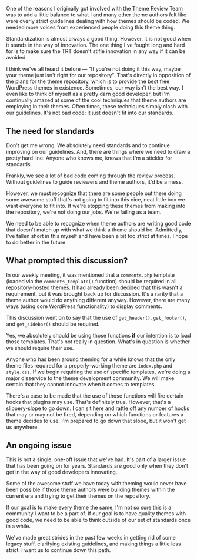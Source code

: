 One of the reasons I originally got involved with the Theme Review Team was to add a little balance to what I and many other theme authors felt like were overly strict guidelines dealing with how themes should be coded.  We needed more voices from experienced people doing this theme thing.

Standardization is almost always a good thing.  However, it is not good when it stands in the way of innovation.  The one thing I've fought long and hard for is to make sure the TRT doesn't stifle innovation in any way if it can be avoided.

I think we've all heard it before &mdash; "If you're not doing it this way, maybe your theme just isn't right for our repository".  That's directly in opposition of the plans for the theme repository, which is to provide the best free WordPress themes in existence.  Sometimes, our way isn't the best way.  I even like to think of myself as a pretty darn good developer, but I'm continually amazed at some of the cool techniques that theme authors are employing in their themes.  Often times, these techniques simply clash with our guidelines.  It's not bad code; it just doesn't fit into our standards.

## The need for standards

Don't get me wrong.  We absolutely need standards and to continue improving on our guidelines.   And, there are things where we need to draw a pretty hard line.  Anyone who knows me, knows that I'm a stickler for standards.

Frankly, we see a lot of bad code coming through the review process.  Without guidelines to guide reviewers and theme authors, it'd be a mess.

However, we must recognize that there are some people out there doing some awesome stuff that's not going to fit into this nice, neat little box we want everyone to fit into.  If we're stopping these themes from making into the repository, we're not doing our jobs.  We're failing as a team.

We need to be able to recognize when theme authors are writing good code that doesn't match up with what we think a theme should be.  Admittedly, I've fallen short in this myself and have been a bit too strict at times.  I hope to do better in the future.

## What prompted this discussion?

In our weekly meeting, it was mentioned that a `comments.php` template (loaded via the `comments_template()` function) should be required in all repository-hosted themes.  It had already been decided that this wasn't a requirement, but it was brought back up for discussion.  It's a rarity that a theme author would do anything different anyway.  However, there are many ways (using core WordPress functionality) to display comments.

This discussion went on to say that the use of `get_header()`, `get_footer()`, and `get_sidebar()` should be required.

Yes, we absolutely should be using those functions **if** our intention is to load those templates.  That's not really in question.  What's in question is whether we should require their use.

Anyone who has been around theming for a while knows that the only theme files required for a properly-working theme are `index.php` and `style.css`.  If we begin requiring the use of specific templates, we're doing a major disservice to the theme development community.  We will make certain that they cannot innovate when it comes to templates.

There's a case to be made that the use of those functions will fire certain hooks that plugins may use.  That's definitely true.  However, that's a slippery-slope to go down.  I can sit here and rattle off any number of hooks that may or may not be fired, depending on which functions or features a theme decides to use.  I'm prepared to go down that slope, but it won't get us anywhere.

## An ongoing issue

This is not a single, one-off issue that we've had.  It's part of a larger issue that has been going on for years.  Standards are good only when they don't get in the way of good developers innovating.

Some of the awesome stuff we have today with theming would never have been possible if those theme authors were building themes within the current era and trying to get their themes on the repository.

If our goal is to make every theme the same, I'm not so sure this is a community I want to be a part of.  If our goal is to have quality themes with good code, we need to be able to think outside of our set of standards once in a while.

We've made great strides in the past few weeks in getting rid of some legacy stuff, clarifying existing guidelines, and making things a little less strict.  I want us to continue down this path.